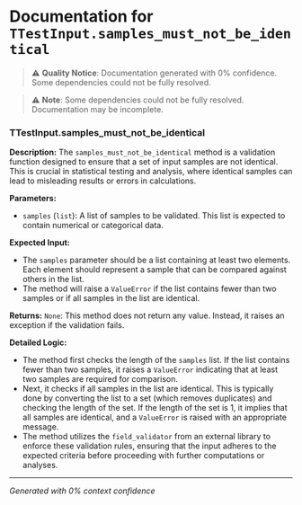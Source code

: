 # Documentation for `TTestInput.samples_must_not_be_identical`

> ⚠️ **Quality Notice**: Documentation generated with 0% confidence. Some dependencies could not be fully resolved.


> ⚠️ **Note**: Some dependencies could not be fully resolved. Documentation may be incomplete.
### TTestInput.samples_must_not_be_identical

**Description:**
The `samples_must_not_be_identical` method is a validation function designed to ensure that a set of input samples are not identical. This is crucial in statistical testing and analysis, where identical samples can lead to misleading results or errors in calculations.

**Parameters:**
- `samples` (`list`): A list of samples to be validated. This list is expected to contain numerical or categorical data.

**Expected Input:**
- The `samples` parameter should be a list containing at least two elements. Each element should represent a sample that can be compared against others in the list.
- The method will raise a `ValueError` if the list contains fewer than two samples or if all samples in the list are identical.

**Returns:**
`None`: This method does not return any value. Instead, it raises an exception if the validation fails.

**Detailed Logic:**
- The method first checks the length of the `samples` list. If the list contains fewer than two samples, it raises a `ValueError` indicating that at least two samples are required for comparison.
- Next, it checks if all samples in the list are identical. This is typically done by converting the list to a set (which removes duplicates) and checking the length of the set. If the length of the set is 1, it implies that all samples are identical, and a `ValueError` is raised with an appropriate message.
- The method utilizes the `field_validator` from an external library to enforce these validation rules, ensuring that the input adheres to the expected criteria before proceeding with further computations or analyses.

---
*Generated with 0% context confidence*
